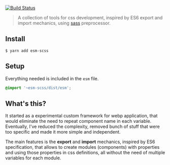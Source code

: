 [![Build Status](https://travis-ci.org/Eterion/esm-scss.svg?branch=master)](https://travis-ci.org/Eterion/esm-scss)

> A collection of tools for css development, inspired by ES6 export and import mechanics, using [sass](http://sass-lang.com/) preprocessor.

## Install

```
$ yarn add esm-scss
```

## Setup

Everything needed is included in the `esm` file.

```scss
@import '~esm-scss/dist/esm';
```

## What's this?

It started as a experimental custom framework for webp application, that would eliminate the need to repeat component name in each variable. Eventually, I've reduced the complexity, removed bunch of stuff that were too specific and made it more simple and independent.

The main features is the **export** and **import** mechanics, inspired by ES6 specification, that allows to create modules (components) with properties and using those properties in css definitions, all without the need of multiple variables for each module.
